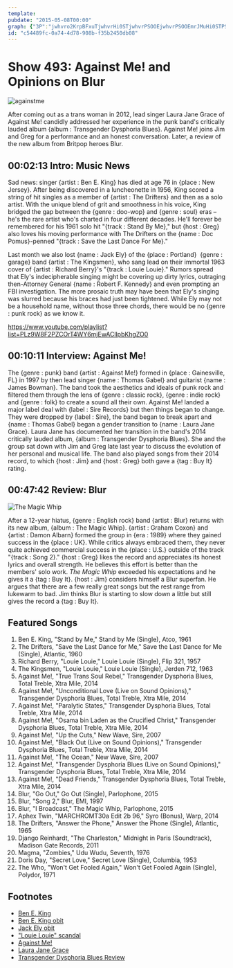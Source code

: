```yaml
---
template: 
pubdate: "2015-05-08T00:00"
graph: {"3P":"jwhvro2KrpBFxuTjwhvrHi0STjwhvrPSOOEjwhvrPSOOEmrJMuHi0STPSOOEBBR8QmrJMu24wTFOuUsgO77qNOuUsgOuUsgT0MYI3DA8yOuUsgOuUsgrX5bvW6lL9rX5bvWvvDvrX5bv","GZ":"BJSeOBLsPGBJSeOi8p07BJSeOZnTL0B4D8FBJSeOBJSeOzZIiABJSeObGaxcBJSeOBMIV124dl6BJSeOBDbkVBJSeOBJSeOjlCtgB4D8FZnTL0B4D8FBHm1GB4D8FX6cfd","27I":"ZSJUklJYdNFtVTSZSJUk31mVTZSJUk97qipCQXOz97qipBHm1G97qipX6cfdCQXOzZSJUk"}
id: "c54489fc-0a74-4d78-908b-f35b2450db08"
---
```






# Show 493: Against Me! and Opinions on Blur

![againstme](https://static.soundopinions.org/images/2015/againstme_web.jpg)

After coming out as a trans woman in 2012, lead singer Laura Jane Grace of Against Me! candidly addressed her experience in the punk band's critically lauded album {album : Transgender Dysphoria Blues}. Against Me! joins Jim and Greg for a performance and an honest conversation. Later, a review of the new album from Britpop heroes Blur.



## 00:02:13 Intro: Music News

Sad news: singer {artist : Ben E. King} has died at age 76 in {place : New Jersey}. After being discovered in a luncheonette in 1956, King scored a string of hit singles as a member of {artist : The Drifters} and then as a solo artist. With the unique blend of grit and smoothness in his voice, King bridged the gap between the {genre : doo-wop} and {genre : soul} eras – he's the rare artist who's charted in four different decades. He'll forever be remembered for his 1961 solo hit "{track : Stand By Me}," but {host : Greg} also loves his moving performance with The Drifters on the {name : Doc Pomus}-penned "{track : Save the Last Dance For Me}."

Last month we also lost {name : Jack Ely} of the {place : Portland}  {genre : garage} band {artist : The Kingsmen}, who sang lead on their immortal 1963 cover of {artist : Richard Berry}'s "{track : Louie Louie}." Rumors spread that Ely's indecipherable singing might be covering up dirty lyrics, outraging then-Attorney General {name : Robert F. Kennedy} and even prompting an FBI investigation. The more prosaic truth may have been that Ely's singing was slurred because his braces had just been tightened. While Ely may not be a household name, without those three chords, there would be no {genre : punk rock} as we know it.

https://www.youtube.com/playlist?list=PLz9W8F2PZCOrT4WY6mjEwACllpbKhgZO0



## 00:10:11 Interview: Against Me!

The {genre : punk} band {artist : Against Me!} formed in {place : Gainesville, FL} in 1997 by then lead singer {name : Thomas Gabel} and guitarist {name : James Bowman}. The band took the aesthetics and ideals of punk rock and filtered them through the lens of {genre : classic rock}, {genre : indie rock} and {genre : folk} to create a sound all their own. Against Me! landed a major label deal with {label : Sire Records} but then things began to change. They were dropped by {label : Sire}, the band began to break apart and {name : Thomas Gabel} began a gender transition to {name : Laura Jane Grace}. Laura Jane has documented her transition in the band's 2014 critically lauded album, {album : Transgender Dysphoria Blues}. She and the group sat down with Jim and Greg late last year to discuss the evolution of her personal and musical life. The band also played songs from their 2014 record, to which {host : Jim} and {host : Greg} both gave a {tag : Buy It} rating.



## 00:47:42 Review: Blur

![The Magic Whip](https://static.soundopinions.org/assets/493/27I0.jpg)

After a 12-year hiatus, {genre : English rock} band {artist : Blur} returns with its new album, {album : The Magic Whip}. {artist : Graham Coxon} and {artist : Damon Albarn} formed the group in {era : 1989} where they gained success in the {place : UK}. While critics always embraced them, they never quite achieved commercial success in the {place : U.S.} outside of the track "{track : Song 2}." {host : Greg} likes the record and appreciates its honest lyrics and overall strength. He believes this effort is better than the members' solo work. *The Magic Whip* exceeded his expectations and he gives it a {tag : Buy It}. {host : Jim} considers himself a Blur superfan. He argues that there are a few really great songs but the rest range from lukewarm to bad. Jim thinks Blur is starting to slow down a little but still gives the record a {tag : Buy It}.



## Featured Songs

1. Ben E. King, "Stand by Me," Stand by Me (Single), Atco, 1961
2. The Drifters, "Save the Last Dance for Me," Save the Last Dance for Me (Single), Atlantic, 1960
3. Richard Berry, "Louie Louie," Louie Louie (Single), Flip 321, 1957
4. The Kingsmen, "Louie Louie," Louie Louie (Single), Jerden 712, 1963
5. Against Me!, "True Trans Soul Rebel," Transgender Dysphoria Blues, Total Treble, Xtra Mile, 2014
6. Against Me!, "Unconditional Love (Live on Sound Opinions)," Transgender Dysphoria Blues, Total Treble, Xtra Mile, 2014
7. Against Me!, "Paralytic States," Transgender Dysphoria Blues, Total Treble, Xtra Mile, 2014
8. Against Me!, "Osama bin Laden as the Crucified Christ," Transgender Dysphoria Blues, Total Treble, Xtra Mile, 2014
9. Against Me!, "Up the Cuts," New Wave, Sire, 2007
10. Against Me!, "Black Out (Live on Sound Opinions)," Transgender Dysphoria Blues, Total Treble, Xtra Mile, 2014
11. Against Me!, "The Ocean," New Wave, Sire, 2007
12. Against Me!, "Transgender Dysphoria Blues (Live on Sound Opinions)," Transgender Dysphoria Blues, Total Treble, Xtra Mile, 2014
13. Against Me!, "Dead Friends," Transgender Dysphoria Blues, Total Treble, Xtra Mile, 2014
14. Blur, "Go Out," Go Out (Single), Parlophone, 2015
15. Blur, "Song 2," Blur, EMI, 1997
16. Blur, "I Broadcast," The Magic Whip, Parlophone, 2015
17. Aphex Twin, "MARCHROMT30a Edit 2b 96," Syro (Bonus), Warp, 2014
18. The Drifters, "Answer the Phone," Answer the Phone (Single), Atlantic, 1965
19. Django Reinhardt, "The Charleston," Midnight in Paris (Soundtrack), Madison Gate Records, 2011
20. Magma, "Zombies," Udu Wudu, Seventh, 1976
21. Doris Day, "Secret Love," Secret Love (Single), Columbia, 1953
22. The Who, "Won't Get Fooled Again," Won't Get Fooled Again (Single), Polydor, 1971



## Footnotes

- [Ben E. King](http://www.beneking.info/)
- [Ben E. King obit](http://www.nytimes.com/2015/05/02/arts/music/ben-e-king-soulful-singer-with-the-drifters-dies-at-76.html)
- [Jack Ely obit](http://www.rollingstone.com/music/news/jack-ely-louie-louie-singer-and-former-kingsmen-member-dead-at-71-20150428)
- ["Louie Louie" scandal](http://www.newyorker.com/culture/cultural-comment/jack-ely-louie-louie-the-dirtiest-song-of-the-sixties)
- [Against Me!](http://www.againstme.net/)
- [Laura Jane Grace](https://twitter.com/laurajanegrace)
- [Transgender Dysphoria Blues Review](http://www.soundopinions.org/show/428/#transgenderdysphoriablues)